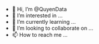 - 👋 Hi, I’m @QuyenData
- 👀 I’m interested in ...
- 🌱 I’m currently learning ...
- 💞️ I’m looking to collaborate on ...
- 📫 How to reach me ...

<!---
QuyenData/QuyenData is a ✨ special ✨ repository because its `README.md` (this file) appears on your GitHub profile.
You can click the Preview link to take a look at your changes.
--->
